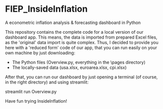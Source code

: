 # FIEP_InsideInflation
A econometric inflation analysis &amp; forecasting dashboard in Python

This repository contains the complete code for a local version of our dashboard app. This means, the data is imported from prepared Excel files, as the 'original' data import is quite complex. Thus, I decided to provide you here with a 'reduced form' code of our app, that you can run easily on your own machine by just downloading:

- The Python files (Overview.py, everything in the \pages directory)
- The locally-saved data (usa.xlsx, euroarea.xlsx, cpi.xlsx)
  
After that, you can run our dashboard by just opening a terminal (of course, in the right directory) and using streamlit:

streamlit run Overview.py

Have fun trying InsideInflation!
